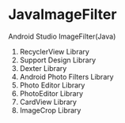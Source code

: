 # JavaImageFilter
Android Studio ImageFilter(Java)

1. RecyclerView Library
2. Support Design Library
3. Dexter Library
4. Android Photo Filters Library
5. Photo Editor Library
6. PhotoEditor Library
7. CardView Library
8. ImageCrop Library
